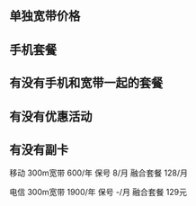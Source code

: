 ## 单独宽带价格



## 手机套餐



## 有没有手机和宽带一起的套餐



## 有没有优惠活动



## 有没有副卡

移动
300m宽带 600/年
保号 8/月
融合套餐 128/月


电信
300m宽带 1900/年
保号 -/月
融合套餐 129元